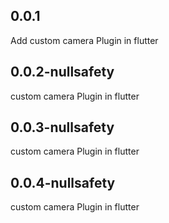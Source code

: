 ## 0.0.1
Add custom camera Plugin in flutter

## 0.0.2-nullsafety
custom camera Plugin in flutter

## 0.0.3-nullsafety
custom camera Plugin in flutter

## 0.0.4-nullsafety
custom camera Plugin in flutter

